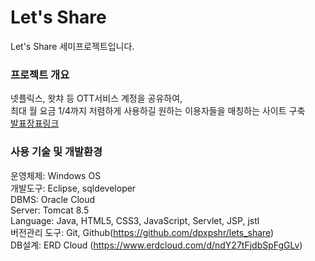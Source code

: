 # Let's Share
Let's Share 세미프로젝트입니다.  


### 프로젝트 개요
넷플릭스, 왓챠 등 OTT서비스 계정을 공유하여,  
최대 월 요금 1/4까지 저렴하게 사용하길 원하는 이용자들을 매칭하는 사이트 구축<br>
<a href="https://docs.google.com/presentation/d/1ydpyzi6bno3yTmBvenid9PhjRNSdw5vkIZXZXCPD60A/edit#slide=id.gbe4ffb5cc4_4_2">발표장표링크</a>



### 사용 기술 및 개발환경
운영체제: Windows OS  
개발도구: Eclipse, sqldeveloper  
DBMS: Oracle Cloud  
Server: Tomcat 8.5  
Language: Java, HTML5, CSS3, JavaScript, Servlet, JSP, jstl  
버전관리 도구: Git, Github(https://github.com/dpxpshr/lets_share)  
DB설계: ERD Cloud (https://www.erdcloud.com/d/ndY27tFjdbSpFgGLv)  

